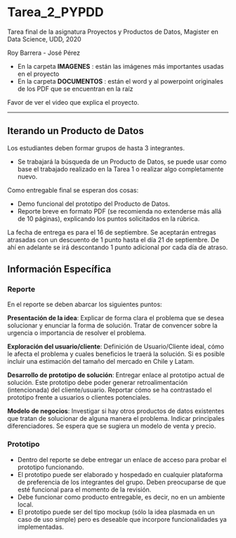 # Tarea_2_PYPDD
Tarea final de la asignatura Proyectos y Productos de Datos, Magister en Data Science, UDD, 2020

Roy Barrera - José Pérez

* En la carpeta __IMAGENES__ : están las imágenes más importantes usadas en el proyecto
* En la carpeta __DOCUMENTOS__ : están el word y al powerpoint originales de los PDF que se encuentran en la raíz

Favor de ver el video que explica el proyecto.



--- 

## Iterando un Producto de Datos

Los estudiantes deben formar grupos de hasta 3 integrantes.
* Se trabajará la búsqueda de un Producto de Datos, se puede usar como base el trabajado realizado en la Tarea 1 o realizar algo completamente nuevo.

Como entregable final se esperan dos cosas:
* Demo funcional del prototipo del Producto de Datos.
* Reporte breve en formato PDF (se recomienda no extenderse más allá de 10 páginas), explicando los puntos solicitados en la rúbrica.

La fecha de entrega es para el 16 de septiembre. 
Se aceptarán entregas atrasadas con un descuento de 1 punto hasta el día 21 de septiembre. De ahí en adelante se irá descontando 1 punto adicional por cada día de atraso.

## Información Específica

### Reporte
En el reporte se deben abarcar los siguientes puntos:
 
__Presentación de la idea__: Explicar de forma clara el problema que se desea solucionar y enunciar la forma de solución. Tratar de convencer sobre la urgencia o importancia de resolver el problema.

__Exploración del usuario/cliente__: Definición de Usuario/Cliente ideal, cómo le afecta el problema y cuales beneficios le traerá la solución. Si es posible incluir una estimación del tamaño del mercado en Chile y Latam.

__Desarrollo de prototipo de solución__: Entregar enlace al prototipo actual de solución. Este prototipo debe poder generar retroalimentación (intencionada) del cliente/usuario. Reportar cómo se ha contrastado el prototipo frente a usuarios o clientes potenciales. 

__Modelo de negocios__: Investigar si hay otros productos de datos existentes que tratan de solucionar de alguna manera el problema. Indicar principales diferenciadores. Se espera que se sugiera un modelo de venta y precio.
 
 

### Prototipo
* Dentro del reporte se debe entregar un enlace de acceso para probar el prototipo funcionando. 
* El prototipo puede ser elaborado y hospedado en cualquier plataforma de preferencia de los integrantes del grupo. Deben preocuparse de que esté funcional para el momento de la revisión.
* Debe funcionar como producto entregable, es decir, no en un ambiente local. 
* El prototipo puede ser del tipo mockup (sólo la idea plasmada en un caso de uso simple) pero es deseable que incorpore funcionalidades ya implementadas.


